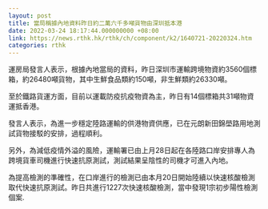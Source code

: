 ```yaml
---
layout: post
title: 當局稱據內地資料昨日約二萬六千多噸貨物由深圳抵本港
date: 2022-03-24 18:17:44.000000000 +08:00
link: https://news.rthk.hk/rthk/ch/component/k2/1640721-20220324.htm
categories: rthk
---
```


運房局發言人表示，根據內地當局的資料，昨日深圳市運輸跨境物資約3560個標箱，約26480噸貨物，其中生鮮食品類約150噸，非生鮮類約26330噸。

至於鐵路貨運方面，目前以運載防疫抗疫物資為主，昨日有14個標箱共31噸物資運抵香港。
 
發言人表示，為進一步穩定陸路運輸的供港物資供應，已在元朗新田錦壆路用地測試貨物接駁的安排，過程順利。
 
另外，為減低疫情外溢的風險，運輸署已由上月28日起在各陸路口岸安排專人為跨境貨車司機進行快速抗原測試，測試結果呈陰性的司機才可進入內地。

為提高檢測的準確性，在口岸進行的檢測已由本月20日開始陸續以快速核酸檢測取代快速抗原測試。昨日共進行1227次快速核酸檢測，當中發現1宗初步陽性檢測個案.
